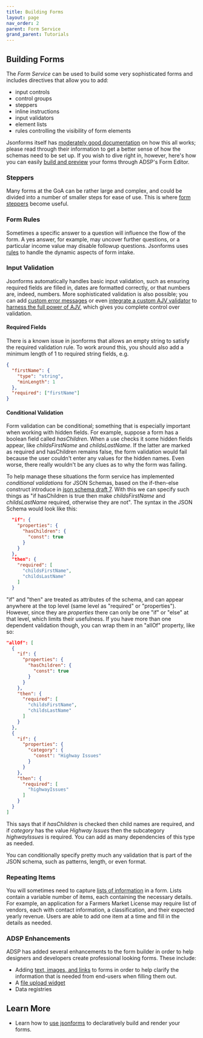 ```yaml
---
title: Building Forms
layout: page
nav_order: 2
parent: Form Service
grand_parent: Tutorials
---
```


## Building Forms

The _Form Service_ can be used to build some very sophisticated forms and includes directives that allow you to add:

- input controls
- control groups
- steppers
- inline instructions
- input validators
- element lists
- rules controlling the visibility of form elements

Jsonforms itself has [moderately good documentation](https://jsonforms.io/examples/basic/) on how this all works; please read through their information to get a better sense of how the schemas need to be set up. If you wish to dive right in, however, here's how you can easily [build and preview](/adsp-monorepo/tutorials/form-service/form-editor.html) your forms through ADSP's Form Editor.

### Steppers

Many forms at the GoA can be rather large and complex, and could be divided into a number of smaller steps for ease of use. This is where [form steppers](/adsp-monorepo/tutorials/form-service/steppers.html) become useful.

### Form Rules

Sometimes a specific answer to a question will influence the flow of the form. A yes answer, for example, may uncover further questions, or a particular income value may disable followup questions. Jsonforms uses [rules](https://jsonforms.io/docs/uischema/rules/) to handle the dynamic aspects of form intake.

### Input Validation

Jsonforms automatically handles basic input validation, such as ensuring required fields are filled in, dates are formatted correctly, or that numbers are, indeed, numbers. More sophisticated validation is also possible; you can add [custom error messages](https://jsonforms.io/docs/validation/) or even [integrate a custom AJV validator](https://jsonforms.io/docs/validation/) to [harness the full power of AJV](https://ajv.js.org/), which gives you complete control over validation.

#### Required Fields

There is a known issue in jsonforms that allows an empty string to satisfy the required validation rule. To work around this, you should also add a minimum length of 1 to required string fields, e.g.

```json
{
  "firstName": {
    "type": "string",
    "minLength": 1
  },
  "required": ["firstName"]
}
```

#### Conditional Validation

Form validation can be conditional; something that is especially important when working with hidden fields. For example, suppose a form has a boolean field called _hasChildren_. When a use checks it some hidden fields appear, like _childsFirstName_ and _childsLastName_. If the latter are marked as required and hasChildren remains false, the form validation would fail because the user couldn't enter any values for the hidden names. Even worse, there really wouldn't be any clues as to why the form was failing.

To help manage these situations the form service has implemented _conditional validations_ for JSON Schemas, based on the if-then-else construct introduce in [json schema draft 7](https://json-schema.org/draft-07). With this we can specify such things as "if hasChildren is true then make _childsFirstName_ and _childsLastName_ required, otherwise they are not". The syntax in the JSON Schema would look like this:

```json
  "if": {
    "properties": {
      "hasChildren": {
        "const": true
      }
    }
  },
  "then": {
    "required": [
      "childsFirstName",
      "childsLastName"
    ]
  }
```

"if" and "then" are treated as attributes of the schema, and can appear anywhere at the top level (same level as "required" or "properties"). However, since they are _properties_ there can only be one "if" or "else" at that level, which limits their usefulness. If you have more than one dependent validation though, you can wrap them in an "allOf" property, like so:

```json
"allOf": [
  {
    "if": {
      "properties": {
        "hasChildren": {
          "const": true
        }
      }
    },
    "then": {
      "required": [
        "childsFirstName",
        "childsLastName"
      ]
    }
  },
  {
    "if": {
      "properties": {
        "category": {
          "const": "Highway Issues"
        }
      }
    },
    "then": {
      "required": [
        "highwayIssues"
      ]
    }
  }
]
```

This says that if _hasChildren_ is checked then child names are required, and if _category_ has the value _Highway Issues_ then the subcategory _highwayIssues_ is required. You can add as many dependencies of this type as needed.

You can conditionally specify pretty much any validation that is part of the JSON schema, such as patterns, length, or even format.

### Repeating Items

You will sometimes need to capture [lists of information](/adsp-monorepo/tutorials/form-service/repeated-items.html) in a form. Lists contain a variable number of items, each containing the necessary details. For example, an application for a Farmers Market License may require list of vendors, each with contact information, a classification, and their expected yearly revenue. Users are able to add one item at a time and fill in the details as needed.

### ADSP Enhancements

ADSP has added several enhancements to the form builder in order to help designers and developers create professional looking forms. These include:

- Adding [text, images, and links](/adsp-monorepo/tutorials/form-service/instructions.html) to forms in order to help clarify the information that is needed from end-users when filling them out.
- A [file upload widget](/adsp-monorepo/tutorials/form-service/file-uploader.md)
- Data registries

## Learn More

- Learn how to [use jsonforms](https://jsonforms.io/) to declaratively build and render your forms.
